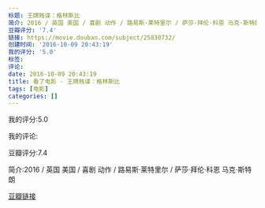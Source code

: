 ```yaml
---
标题: 王牌贱谍：格林斯比
简介: 2016 / 英国 美国 / 喜剧 动作 / 路易斯·莱特里尔 / 萨莎·拜伦·科恩 马克·斯特朗
豆瓣评分: '7.4'
链接: https://movie.douban.com/subject/25830732/
创建时间: '2016-10-09 20:43:19'
我的评分: '5.0'
标签:
评论:
date: 2016-10-09 20:43:19
title: 看了电影 - 王牌贱谍：格林斯比
tags: [电影]
categories: []
---
```


我的评分:5.0

我的评论:

豆瓣评分:7.4

简介:2016 / 英国 美国 / 喜剧 动作 / 路易斯·莱特里尔 / 萨莎·拜伦·科恩 马克·斯特朗

[豆瓣链接](https://movie.douban.com/subject/25830732/)

